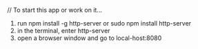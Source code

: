 // To start this app or work on it...

1. run npm install -g http-server or sudo npm install http-server
2. in the terminal, enter    http-server
3. open a browser window and go to local-host:8080
